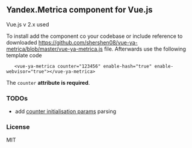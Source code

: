 ## Yandex.Metrica component for Vue.js

Vue.js v 2.x used

To install add the component co your codebase or include reference to downloaded https://github.com/shershen08/vue-ya-metrica/blob/master/vue-ya-metrica.js file. Afterwards use the following template code

```
   <vue-ya-metrica counter="123456" enable-hash="true" enable-webvisor="true"></vue-ya-metrica>
```

The `counter` **attribute is required**.

### TODOs

 - add [counter initialisation params](https://yandex.com/support/metrica/code/counter-initialize.xml) parsing

### License

MIT



